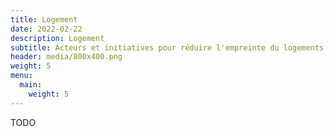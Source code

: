 ```yaml
---
title: Logement
date: 2022-02-22
description: Logement
subtitle: Acteurs et initiatives pour réduire l'empreinte du logements
header: media/800x400.png
weight: 5
menu:
  main:
    weight: 5
---
```


TODO
